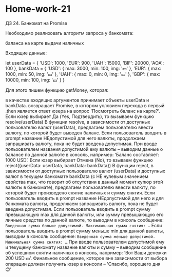 # Home-work-21
ДЗ 24. Банкомат на Promise

Необходимо реализовать алгоритм запроса у банкомата:

баланса на карте
выдачи наличных


Входящие данные:

let userData = {
		'USD': 1000,
		'EUR': 900,
		'UAH': 15000,
		'BIF': 20000,
		'AOA': 100
	},
	bankData = {
		'USD': {
			max: 3000,
			min: 100,
			img: '💵'
		},
		'EUR': {
			max: 1000,
			min: 50,
			img: '💶'
		},
		'UAH': {
			max: 0,
			min: 0,
			img: '💴'
		},
		'GBP': {
			max: 10000,
			min: 100,
			img: '💷'
		}
	}


Для этого пишем функцию getMoney, которая:

в качестве входящих аргументов принимает объекты userData и bankData.
возвращает Promise, в котором условием перехода в первый .then является ответ юзера на вопрос 'Посмотреть баланс на карте?’.
Если юзер выбирает Да (Yes, Подтвердить), то вызываем функцию resolve(userData)
В функции resolve, в зависимости от доступных пользователю валют (userData), предлагаем пользователю ввести валюту, по которой будет выведен баланс.
Если пользователь вводить в prompt название НЕдопустимой для него валюты, продолжаем запрашивать валюту, пока не будет введена допустимая.
При вводе пользователем названия допустимой ему валюты – выводим данные о балансе по данной валюте в консоль, например: ‘Баланс составляет: 1000 USD’.
Если юзер выбирает Отмена (No), то взываем функцию reject({userData: userData, bankData: bankData})
В функции reject, в зависимости от доступных пользователю валют (userData) и доступных валют в текущем банкомате bankData (с НЕ нулевым значением свойства max, что говорит об отсутствии в данный момент купюр этой валюты в банкомате), предлагаем пользователю ввести валюту, по которой будет произведено снятие наличных и сумму снятия.
Если пользователь вводить в prompt название НЕдопустимой для него и для банкомата валюты, продолжаем запрашивать валюту, пока не будет введена допустимая.
Если пользователь вводить в prompt сумму превышающую max для данной валюты, или сумму превышающую его личные средства по данной валюте, то выводим в консоль сообщение: `Введенная сумма больше допустимой. Максимальная сумма снятия: …`
Если пользователь вводить в prompt сумму меньше min для данной валюты, выводим в консоль сообщение: `Введенная сумма меньше допустимой. Минимальная сумма снятия: …`
При вводе пользователем допустимой ему и текущему банкомату название валюты и сумму – выводим сообщение об успешном снятии наличных в консоль, например: ‘Вот Ваши денежки 200 USD 💵’.
Финальное сообщение, которое вне зависимости от выбора операции должен получить юзер в консоли – 'Спасибо, хорошего дня 😊'
